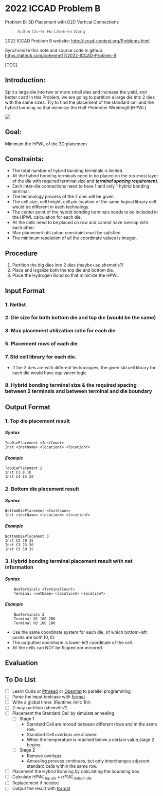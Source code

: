 # 2022 ICCAD Problem B 
Problem B: 3D Placement with D2D Vertical Connections

> Auther Chi-En Ho Chieh-En Wang

2022 ICCAD Problem B website: 
http://iccad-contest.org/Problems.html

Synchronize this note and source code in github:
https://github.com/coherent17/2022-ICCAD-Problem-B

[TOC]

## Introduction:

Spilt a large die into two or more small dies and increase the yield, and better cost! In this Problem, we are going to partition a large die into 2 dies with the same sizes. Try to find the placement of the standard cell and the hybrid bonding so that minimize the Half-Perimeter Wirelength(HPWL)

![](https://i.imgur.com/DzbNdss.png)

## Goal:
Minimum the HPWL of the 3D placement

## Constraints:
*    The total number of hybrid bonding terminals is limited. 
*    All the hybrid bonding terminals need to be placed on the top-most layer of the die with required terminal size and ***terminal spacing requirement***.
*    Each inter-die connections need to have 1 and only 1 hybrid bonding terminal.
*    The technology process of the 2 dies will be given.
*    The cell size, cell height, cell pin location of the same logical library cell would be different in each technology. 
*    The center point of the hybrid bonding terminals needs to be included in the HPWL calculation for each die.
*    All the cells need to be placed on row and cannot have overlap with each other. 
*    Max placement utilization constraint must be satisfied.
*    The minimum resolution of all the coordinate values is integer.


## Procedure
1. Partition the big dies into 2 dies (maybe use shemetis?)
2. Place and legalize both the top die and bottom die. 
3. Place the Hydrogen Bond so that minimize the HPWL

## Input Format
### 1. Netlist 
### 2. Die size for both bottom die and top die (would be the same)

### 3. Max placement utilization ratio for each die
### 5. Placement rows of each die  
### 7. Std cell library for each die. 
* If the 2 dies are with different technologies, the given std cell library for each die would have equivalent logic 
### 8. Hybrid bonding terminal size & the required spacing between 2 terminals and between terminal and die boundary
## Output Format

### 1. Top die placement result

#### *Syntax*
```Syntax=
TopDiePlacement <InstCount> 
Inst <instName> <locationX> <locationY> 
```
    
#### *Example*
```Syntax=
TopDiePlacement 2 
Inst C1 0 10
Inst C4 15 20 
```
### 2. Bottom die placement result

#### *Syntax*
```Syntax=
BottomDiePlacement <InstCount> 
Inst <instName> <locationX> <locationY> 
```

#### *Example*
```Syntax=
BottomDiePlacement 3 
Inst C2 20 15 
Inst C3 23 30 
Inst C5 50 15 
```
### 3. Hybrid bonding terminal placement result with net information 

#### *Syntax*
```Syntax=
    NumTerminals <TerminalCount> 
    Terminal <netName> <locationX> <locationY> 
```

#### *Example*
```Syntax=
    NumTerminals 2 
    Terminal N1 100 200 
    Terminal N3 180 180 
```
* Use the same coordinate system for each die, of which bottom-left points are both $(0,0)$.
* The outputted coordinate is lower-left coordinate of the cell.
* All the cells can NOT be flipped nor mirrored.

## Evaluation


## To Do List
- [ ] Learn Cuda or [Pthread](https://github.com/coherent17/C-fun-things/tree/main/pthread) or [Openmp](https://hackmd.io/OGVqHeg0RSW1ObVKPGTGOg) to parallel programming
- [ ] Parse the input testcase with [format](https://hackmd.io/JZg4rwd7TS-oXYYv2mjYKA?view#Input-Format)
- [ ] Write a global timer. (Runtime limit: 1hr)
- [ ] 2-way partition (shemetis?)
- [ ] Placement the Standard Cell by simulate annealing
    - [ ] Stage 1
        *    Standard Cell are moved between different rows and in the same row.
        *    Standard Cell overlaps are allowed.
        *    When the temperature is reached below a certain value,stage 2 begins.
    - [ ] Stage 2
        *    Remove overlaps.
        *    Annealing process continues, but only interchanges adjacent standard cells within the same row.
- [ ] Placement the Hybrid Bonding by calculating the bounding box.
- [ ] Calculate $HPWL_{top\ die} + HPWL_{bottom\ die}$
- [ ] Replacement if needed
- [ ] Output the result with [format](https://hackmd.io/JZg4rwd7TS-oXYYv2mjYKA?view#Output-Format)